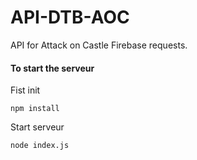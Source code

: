 # API-DTB-AOC
API for Attack on Castle Firebase requests.

#### To start the serveur
Fist init
```
npm install
```

Start serveur
```
node index.js
```
